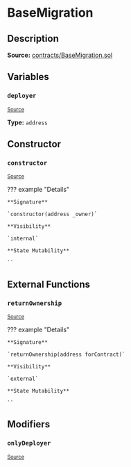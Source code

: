 # BaseMigration

## Description

**Source:** [contracts/BaseMigration.sol](https://github.com/Synthetixio/synthetix/tree/v2.47.0-ovm/contracts/BaseMigration.sol)

## Variables

### `deployer`

<sub>[Source](https://github.com/Synthetixio/synthetix/tree/v2.47.0-ovm/contracts/BaseMigration.sol#L6)</sub>

**Type:** `address`

## Constructor

### `constructor`

<sub>[Source](https://github.com/Synthetixio/synthetix/tree/v2.47.0-ovm/contracts/BaseMigration.sol#L8)</sub>

??? example "Details"

    **Signature**

    `constructor(address _owner)`

    **Visibility**

    `internal`

    **State Mutability**

    ``

## External Functions

### `returnOwnership`

<sub>[Source](https://github.com/Synthetixio/synthetix/tree/v2.47.0-ovm/contracts/BaseMigration.sol#L13)</sub>

??? example "Details"

    **Signature**

    `returnOwnership(address forContract)`

    **Visibility**

    `external`

    **State Mutability**

    ``

## Modifiers

### `onlyDeployer`

<sub>[Source](https://github.com/Synthetixio/synthetix/tree/v2.47.0-ovm/contracts/BaseMigration.sol#L34)</sub>
